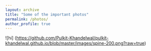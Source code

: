 ```yaml
---
layout: archive
title: "Some of the important photos"
permalink: /photos/
author_profile: true
---
```


![hi] (https://github.com/Pulkit-Khandelwal/pulkit-khandelwal.github.io/blob/master/images/spine-200.png?raw=true)
